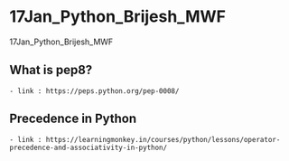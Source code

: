 # 17Jan_Python_Brijesh_MWF
17Jan_Python_Brijesh_MWF


## What is pep8?
    - link : https://peps.python.org/pep-0008/

## Precedence in Python
    - link : https://learningmonkey.in/courses/python/lessons/operator-precedence-and-associativity-in-python/